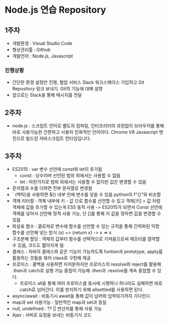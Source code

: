# Node.js 연습 Repository

## 1주차
- 개발환경 : Visual Studio Code
- 형상관리툴 : Github
- 개발언어 : Node.js, Javascript


### 진행상황
- 간단한 환경 설정만 진행, 협업 서비스 Slack 워크스페이스 가입하고 Git Repository 링크 보내기. Git의 기능에 대해 설명
- 앞으로는 Slack을 통해 메시지를 전달

## 2주차
- node.js : 스크립트 언어로 별도의 컴파일, 인터프리터의 과정없이 브라우저를 통해 바로 사용가능한 간편하고 사용자 친화적인 언어이다. Chrome V8 Javascript 엔진으로 빌드된 자바스크립트 런타임입니다.

## 3주차
- ES2015 : var 변수 선언에 const와 let이 추가됨
    - const : 상수이며 선언된 범위 외에서는 사용할 수 없음
    - let : 마찬가지로 범위 외에서는 사용할 수 없지만 값은 변경할 수 있음
- 문자열과 수를 더하면 전부 문자열로 변경됨
- ` (백틱)을 사용하면 ${} 내부 안에 변수를 넣을 수 있음 python의 f"{}"와 비슷함
- 객체 리터럴 : 객체 내부에 키 - 값 으로 함수를 선언할 수 있고 객체[키] = 값 처럼 객체에 값을 추가할 수 있는게 ES5 동적 사용 -> ES2015가 되면서 Const 선언에 객체를 넣어서 선언해 정적 사용 가능, 단 []를 통해 키 값을 정하면 값을 변경할 수 있음
- 화살표 함수 : 클로져로 변수에 함수를 선언할 수 있는 규칙을 통해 간략화된 익명 함수를 선언해 넣는 방식 (x) => {return x} -> x => x
- 구조분해 할당 : 객체의 값부터 함수를 선택적으로 가져옴으로써 메모리를 절약할 수 있음, 코드도 짧아지게 됨
- 클래스 : 자바의 클래스와 같은 기능이 가능하도록 funtion과 prototype, apply를 활용하는 것들을 묶어 class로 구현해 제공
- 프로미스 : 콜백을 사용하면 지저분하지만 프로미스의 resolve와 reject를 활용해 .then과 catch로 실행 가능 중첩이 가능해 .then과 .resolve를 계속 중첩할 수 있다.
    - 프로미스 all을 통해 여러 프로미스를 동시에 시행하나 하나라도 실패하면 바로 catch로 넘어간다. 이를 방지하기 위해 allsettled를 사용하면 된다.
- async/await : 비동기시 await을 통해 값이 넘어와 입력되기까지 기다린다.
- map과 set 사용가능 : 일반적인 map과 set과 동일
- null, undefined : ?? || 연산자를 통해 사용 가능
- Ajax : 서버로 요청을 보내는 비동기식 코드